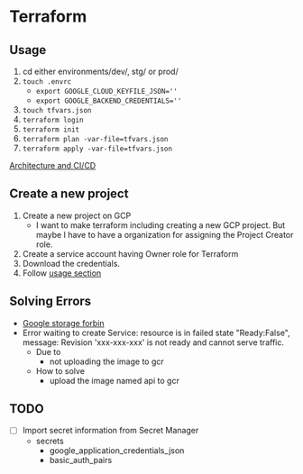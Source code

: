 # Terraform

## Usage

1. cd either environments/dev/, stg/ or prod/
1. `touch .envrc`
   - `export GOOGLE_CLOUD_KEYFILE_JSON=''`
   - `export GOOGLE_BACKEND_CREDENTIALS=''`
1. `touch tfvars.json`
1. `terraform login`
1. `terraform init`
1. `terraform plan -var-file=tfvars.json`
1. `terraform apply -var-file=tfvars.json`

[Architecture and CI/CD](https://www.figma.com/file/z0wL2E7mvqkDGmF9NprSyU/Otomo-Dev?type=design&node-id=0-1&mode=design&t=Usf3ebcbkUVzcvLG-11)

## Create a new project

1. Create a new project on GCP
   - I want to make terraform including creating a new GCP project. But maybe I have to have a organization for assigning the Project Creator role.
1. Create a service account having Owner role for Terraform
1. Download the credentials.
1. Follow [usage section](#usage)

## Solving Errors

- [Google storage forbin](https://github.com/hashicorp/terraform/issues/17222)
- Error waiting to create Service: resource is in failed state "Ready:False", message: Revision 'xxx-xxx-xxx' is not ready and cannot serve traffic.
  - Due to
    - not uploading the image to gcr
  - How to solve
    - upload the image named api to gcr


## TODO

- [ ] Import secret information from Secret Manager
  - secrets
    - google_application_credentials_json
    - basic_auth_pairs
